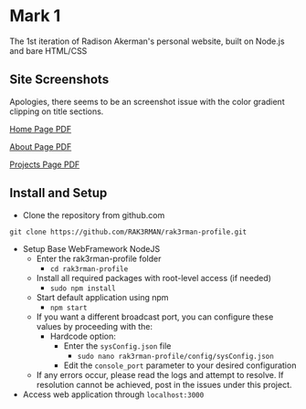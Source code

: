 # Mark 1

The 1st iteration of Radison Akerman's personal website, built on Node.js and bare HTML/CSS

## Site Screenshots

Apologies, there seems to be an screenshot issue with the color gradient clipping on title sections. 

[Home Page PDF](https://github.com/rak3rman/mark1/files/9107228/mark1home.pdf)

[About Page PDF](https://github.com/rak3rman/mark1/files/9107229/mark1about.pdf)

[Projects Page PDF](https://github.com/rak3rman/mark1/files/9107227/mark1projects.pdf)

## Install and Setup
- Clone the repository from github.com
```
git clone https://github.com/RAK3RMAN/rak3rman-profile.git
```
- Setup Base WebFramework NodeJS
    - Enter the rak3rman-profile folder
        - `cd rak3rman-profile`
    - Install all required packages with root-level access (if needed)
        - `sudo npm install`    
    - Start default application using npm
        - `npm start`
    - If you want a different broadcast port, you can configure these values by proceeding with the:
        - Hardcode option:
            - Enter the `sysConfig.json` file
                - `sudo nano rak3rman-profile/config/sysConfig.json`
            - Edit the `console_port` parameter to your desired configuration
    - If any errors occur, please read the logs and attempt to resolve. If resolution cannot be achieved, post in the issues under this project. 
- Access web application through `localhost:3000`
